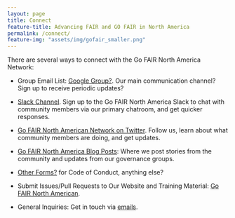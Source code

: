 ```yaml
---
layout: page
title: Connect
feature-title: Advancing FAIR and GO FAIR in North America
permalink: /connect/
feature-img: "assets/img/gofair_smaller.png"
---
```


There are several ways to connect with the Go FAIR North America Network:  

* Group Email List: [Google Group?](). Our main communication channel? Sign up to receive periodic updates?

* [Slack Channel](). Sign up to the Go FAIR North America Slack to chat with community members via our primary chatroom, and get quicker responses.

* [Go FAIR North American Network on Twitter](). Follow us, learn about what community members are doing, and get updates.

* [Go FAIR North America Blog Posts](): Where we post stories from the community and updates from our governance groups.

* [Other Forms?]() for Code of Conduct, anything else?

* Submit Issues/Pull Requests to Our Website and Training Material: [Go FAIR North American](https://github.com/libcce/gofairna).

* General Inquiries: Get in touch via [emails](mailto:emails).
